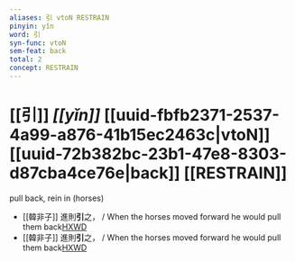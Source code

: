 ```yaml
---
aliases: 引 vtoN RESTRAIN
pinyin: yǐn
word: 引
syn-func: vtoN
sem-feat: back
total: 2
concept: RESTRAIN 
---
```

# [[引]] *[[yǐn]]*  [[uuid-fbfb2371-2537-4a99-a876-41b15ec2463c|vtoN]] [[uuid-72b382bc-23b1-47e8-8303-d87cba4ce76e|back]] [[RESTRAIN]]
pull back, rein in (horses)
 - [[韓非子]] 進則**引**之， / When the horses moved forward he would pull them back[HXWD](https://hxwd.org/textview.html?location=KR3c0005_tls_035-89a.6)
 - [[韓非子]] 進則**引**之， / When the horses moved forward he would pull them back[HXWD](https://hxwd.org/textview.html?location=KR3c0005_tls_035-90a.6)